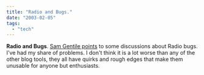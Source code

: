 ```yaml
---
title: "Radio and Bugs."
date: "2003-02-05"
tags: 
  - "tech"
---
```


**Radio and Bugs**. [Sam Gentile points](http://dotnetweblogs.com/sgentile/archive/02052003.aspx#423) to some discussions about Radio bugs. I've had my share of problems. I don't think it is a lot worse than any of the other blog tools, they all have quirks and rough edges that make them unusable for anyone but enthusiasts.
